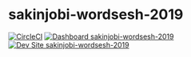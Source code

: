 # sakinjobi-wordsesh-2019

[![CircleCI](https://circleci.com/gh/pantheon-training-org/sakinjobi-wordsesh-2019.svg?style=shield)](https://circleci.com/gh/pantheon-training-org/sakinjobi-wordsesh-2019)
[![Dashboard sakinjobi-wordsesh-2019](https://img.shields.io/badge/dashboard-sakinjobi_wordsesh_2019-yellow.svg)](https://dashboard.pantheon.io/sites/5bf5b2ab-6031-4502-a658-392d80ddded8#dev/code)
[![Dev Site sakinjobi-wordsesh-2019](https://img.shields.io/badge/site-sakinjobi_wordsesh_2019-blue.svg)](http://dev-sakinjobi-wordsesh-2019.pantheonsite.io/)
